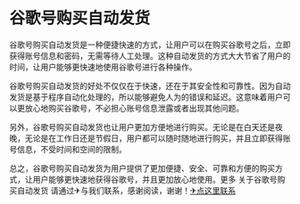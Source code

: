 # 谷歌号购买自动发货

谷歌号购买自动发货是一种便捷快速的方式，让用户可以在购买谷歌号之后，立即获得账号信息和密码，无需等待人工处理。这种自动发货的方式大大节省了用户的时间，让用户能够更快速地使用谷歌号进行各种操作。

谷歌号购买自动发货的好处不仅仅在于快速，还在于其安全性和可靠性。因为自动发货是基于程序自动化处理的，所以能够避免人为的错误和延迟。这意味着用户可以更放心地购买谷歌号，不必担心账号信息泄露或者出现其他问题。

另外，谷歌号购买自动发货也让用户更加方便地进行购买。无论是在白天还是夜晚，无论是在工作日还是节假日，用户都可以随时随地进行购买，并且立即获得账号信息，不受时间和空间的限制。

总之，谷歌号购买自动发货为用户提供了更加便捷、安全、可靠和方便的购买方式，让用户能够更快速地获得谷歌号，并且更加放心地使用。更多 关于谷歌号购买自动发货 请通过✈与我们联系，感谢阅读，谢谢！[✈点这里联系](https://lm.k02.cc)